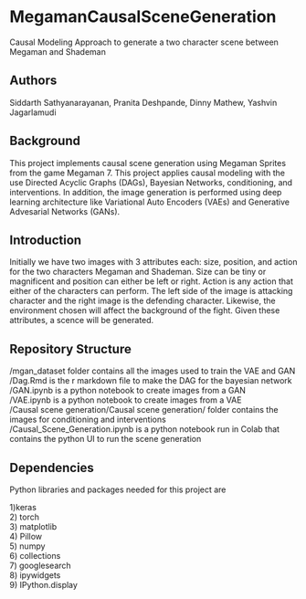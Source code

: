 # MegamanCausalSceneGeneration
Causal Modeling Approach to generate a two character scene between Megaman and Shademan


## Authors
Siddarth Sathyanarayanan, Pranita Deshpande, Dinny Mathew, Yashvin Jagarlamudi

## Background

This project implements causal scene generation using Megaman Sprites from the game Megaman 7. This project applies causal modeling with the use Directed Acyclic Graphs (DAGs), Bayesian Networks, 
conditioning, and interventions. In addition, the image generation is performed using deep learning architecture like Variational Auto Encoders (VAEs) and Generative Advesarial Networks (GANs).


## Introduction 

Initially we have two images with 3 attributes each: size, position, and action for the two characters Megaman and Shademan. Size can be tiny or magnificent and position can either be left or right.
Action is any action that either of the characters can perform. The left side of the image is attacking character and the right image is the defending character. Likewise,  the environment chosen will
affect the background of the fight. Given these attributes, a scence will be generated.

## Repository Structure

/mgan_dataset folder contains all the images used to train the VAE and GAN \
/Dag.Rmd is the r markdown file to make the DAG for the bayesian network \
/GAN.ipynb is a python notebook to create images from a GAN \
/VAE.ipynb is a python notebook to create images from a VAE \
/Causal scene generation/Causal scene generation/ folder contains the images for conditioning and interventions \
/Causal_Scene_Generation.ipynb is a python notebook run in Colab that contains the python UI to run the scene generation 

## Dependencies
Python libraries and packages needed for this project are

1)keras \
2) torch \
3) matplotlib \
4) Pillow \
5) numpy \
6) collections \
7) googlesearch \
8) ipywidgets \
9) IPython.display 
